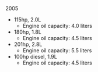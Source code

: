 2005
- 115hp, 2.0L
    - Engine oil capacity: 4.0 liters
- 180hp, 1.8L
    - Engine oil capacity: 4.5 liters
- 201hp, 2.8L
    - Engine oil capacity: 5.5 liters
- 100hp diesel, 1.9L
    - Engine oil capacity: 4.5 liters
